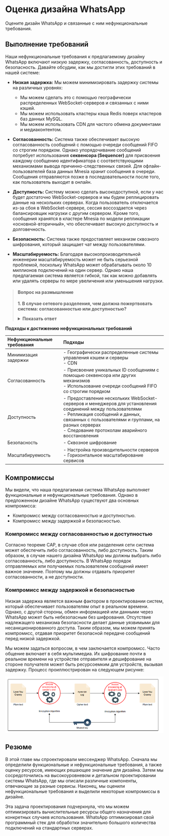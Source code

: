 
# Оценка дизайна WhatsApp

Оцените дизайн WhatsApp и связанные с ним нефункциональные требования.



## Выполнение требований
Наши нефункциональные требования к предлагаемому дизайну WhatsApp включают низкую задержку, согласованность, доступность и безопасность. Давайте обсудим, как мы достигли этих требований в нашей системе:

*   **Низкая задержка:** Мы можем минимизировать задержку системы на различных уровнях:
    *   Мы можем сделать это с помощью географически распределенных WebSocket-серверов и связанных с ними кэшей.
    *   Мы можем использовать кластеры кэша Redis поверх кластеров баз данных MySQL.
    *   Мы можем использовать CDN для частого обмена документами и медиаконтентом.

*   **Согласованность:** Система также обеспечивает высокую согласованность сообщений с помощью очереди сообщений FIFO со строгим порядком. Однако упорядочивание сообщений потребует использования **секвенсора (Sequencer)** для присвоения каждому сообщению идентификатора с соответствующими механизмами вывода причинно-следственных связей. Для офлайн-пользователей база данных Mnesia хранит сообщения в очереди. Сообщения отправляются позже в последовательности после того, как пользователь выходит в онлайн.

*   **Доступность:** Систему можно сделать высокодоступной, если у нас будет достаточно WebSocket-серверов и мы будем реплицировать данные на нескольких серверах. Когда пользователь отключается из-за сбоя в WebSocket-сервере, сессия воссоздается через балансировщик нагрузки с другим сервером. Кроме того, сообщения хранятся в кластере Mnesia по модели репликации «основной-вторичный», что обеспечивает высокую доступность и долговечность.

*   **Безопасность:** Система также предоставляет механизм сквозного шифрования, который защищает чат между пользователями.

*   **Масштабируемость:** Благодаря высокопроизводительной инженерии масштабируемость может не быть серьезной проблемой, поскольку WhatsApp может обрабатывать около 10 миллионов подключений на один сервер. Однако наша предлагаемая система является гибкой, так как можно добавлять или удалять серверы по мере увеличения или уменьшения нагрузки.

> #### Вопрос на размышление
> **1. В случае сетевого разделения, чем должна пожертвовать система: согласованностью или доступностью?**
>
> <details>
>  <summary><b>Показать ответ</b></summary>
>
> Согласно теореме CAP, в случае сбоя или разделения сети система может обеспечить либо согласованность, либо доступность. В нашей системе мессенджера WhatsApp правильный порядок сообщений имеет важное значение. В противном случае контекст передаваемой между пользователями информации может значительно измениться. Поэтому в нашей системе доступность может пострадать в случае сетевого разделения, но согласованность должна быть в приоритете.
> </details>

**Подходы к достижению нефункциональных требований**

| Нефункциональные требования | Подходы |
| :--- | :--- |
| Минимизация задержки | - Географически распределенные системы управления кэшем и серверы<br>- CDN |
| Согласованность | - Присвоение уникальных ID сообщениям с помощью секвенсора или других механизмов<br>- Использование очереди сообщений FIFO со строгим порядком |
| Доступность | - Предоставление нескольких WebSocket-серверов и менеджеров для установления соединений между пользователями<br>- Репликация сообщений и данных, связанных с пользователями и группами, на разных серверах<br>- Следование протоколам аварийного восстановления |
| Безопасность | - Сквозное шифрование |
| Масштабируемость | - Настройка производительности серверов<br>- Горизонтальное масштабирование сервисов |

## Компромиссы
Мы видели, что наша предлагаемая система WhatsApp выполняет функциональные и нефункциональные требования. Однако в предложенном дизайне WhatsApp существуют два основных компромисса:

*   Компромисс между согласованностью и доступностью.
*   Компромисс между задержкой и безопасностью.

### Компромисс между согласованностью и доступностью
Согласно теореме CAP, в случае сбоя или разделения сети система может обеспечить либо согласованность, либо доступность. Таким образом, в случае нашего дизайна WhatsApp мы должны выбрать либо согласованность, либо доступность. В WhatsApp порядок отправляемых или получаемых пользователем сообщений имеет важное значение. Поэтому мы должны отдавать приоритет согласованности, а не доступности.

### Компромисс между задержкой и безопасностью
Низкая задержка является важным фактором в проектировании систем, который обеспечивает пользователям опыт в реальном времени. Однако, с другой стороны, обмен информацией или данными через WhatsApp может быть небезопасным без шифрования. Отсутствие надлежащего механизма безопасности делает данные уязвимыми для несанкционированного доступа. Таким образом, мы можем принять компромисс, отдавая приоритет безопасной передаче сообщений перед низкой задержкой.

Мы можем задаться вопросом, в чем заключается компромисс. Часто общение включает в себя мультимедиа. Их шифрование почти в реальном времени на устройстве отправителя и дешифрование на стороне получателя может быть ресурсоемким для устройств, вызывая задержку. Процесс проиллюстрирован на следующем рисунке:

![img_12.png](img/img_12.png)

## Резюме
В этой главе мы спроектировали мессенджер WhatsApp. Сначала мы определили функциональные и нефункциональные требования, а также оценку ресурсов, имеющих решающее значение для дизайна. Затем мы сосредоточились на высокоуровневом и детальном проектировании системы WhatsApp, где мы описали различные компоненты, отвечающие за разные сервисы. Наконец, мы оценили нефункциональные требования и выделили некоторые компромиссы в дизайне.

Эта задача проектирования подчеркнула, что мы можем оптимизировать вычислительные ресурсы общего назначения для конкретных случаев использования. WhatsApp оптимизировал свой программный стек для обработки значительно большого количества подключений на стандартных серверах.